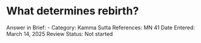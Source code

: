 # What determines rebirth?

Answer in Brief: -
 Category: Kamma
Sutta References: MN 41
Date Entered: March 14, 2025
Review Status: Not started